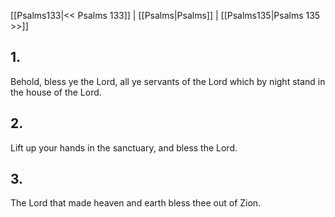 [[Psalms133|<< Psalms 133]] | [[Psalms|Psalms]] | [[Psalms135|Psalms 135 >>]]
## 1.
Behold, bless ye the Lord, all ye servants of the Lord which by night stand in the house of the Lord.
## 2.
Lift up your hands in the sanctuary, and bless the Lord.
## 3.
The Lord that made heaven and earth bless thee out of Zion.

